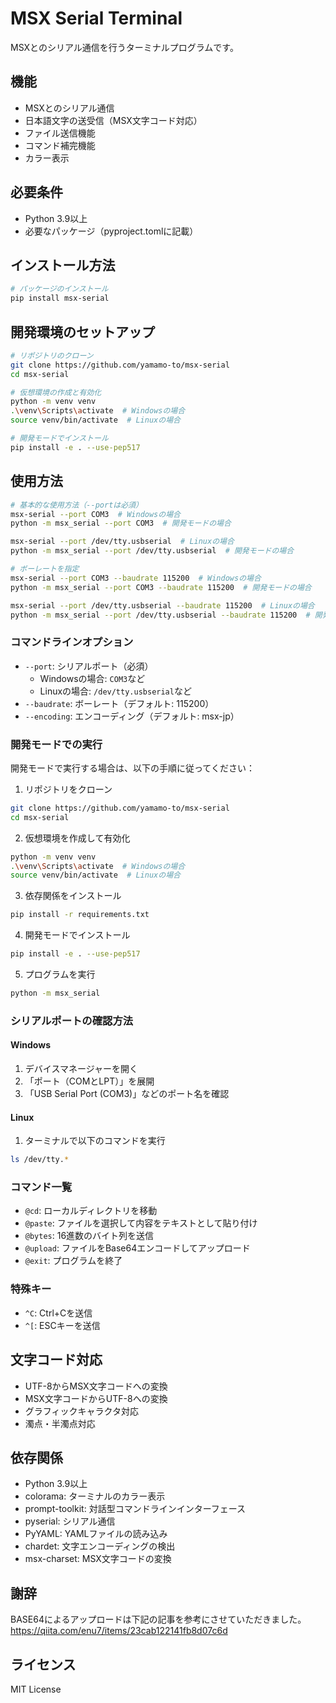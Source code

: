 # MSX Serial Terminal

MSXとのシリアル通信を行うターミナルプログラムです。

## 機能

- MSXとのシリアル通信
- 日本語文字の送受信（MSX文字コード対応）
- ファイル送信機能
- コマンド補完機能
- カラー表示

## 必要条件

- Python 3.9以上
- 必要なパッケージ（pyproject.tomlに記載）

## インストール方法

```bash
# パッケージのインストール
pip install msx-serial
```

## 開発環境のセットアップ

```bash
# リポジトリのクローン
git clone https://github.com/yamamo-to/msx-serial
cd msx-serial

# 仮想環境の作成と有効化
python -m venv venv
.\venv\Scripts\activate  # Windowsの場合
source venv/bin/activate  # Linuxの場合

# 開発モードでインストール
pip install -e . --use-pep517
```

## 使用方法

```bash
# 基本的な使用方法（--portは必須）
msx-serial --port COM3  # Windowsの場合
python -m msx_serial --port COM3  # 開発モードの場合

msx-serial --port /dev/tty.usbserial  # Linuxの場合
python -m msx_serial --port /dev/tty.usbserial  # 開発モードの場合

# ボーレートを指定
msx-serial --port COM3 --baudrate 115200  # Windowsの場合
python -m msx_serial --port COM3 --baudrate 115200  # 開発モードの場合

msx-serial --port /dev/tty.usbserial --baudrate 115200  # Linuxの場合
python -m msx_serial --port /dev/tty.usbserial --baudrate 115200  # 開発モードの場合
```

### コマンドラインオプション

- `--port`: シリアルポート（必須）
  - Windowsの場合: `COM3`など
  - Linuxの場合: `/dev/tty.usbserial`など
- `--baudrate`: ボーレート（デフォルト: 115200）
- `--encoding`: エンコーディング（デフォルト: msx-jp）

### 開発モードでの実行

開発モードで実行する場合は、以下の手順に従ってください：

1. リポジトリをクローン
```bash
git clone https://github.com/yamamo-to/msx-serial
cd msx-serial
```

2. 仮想環境を作成して有効化
```bash
python -m venv venv
.\venv\Scripts\activate  # Windowsの場合
source venv/bin/activate  # Linuxの場合
```

3. 依存関係をインストール
```bash
pip install -r requirements.txt
```

4. 開発モードでインストール
```bash
pip install -e . --use-pep517
```

5. プログラムを実行
```bash
python -m msx_serial
```

### シリアルポートの確認方法

#### Windows
1. デバイスマネージャーを開く
2. 「ポート（COMとLPT）」を展開
3. 「USB Serial Port (COM3)」などのポート名を確認

#### Linux
1. ターミナルで以下のコマンドを実行
```bash
ls /dev/tty.*
```

### コマンド一覧

- `@cd`: ローカルディレクトリを移動
- `@paste`: ファイルを選択して内容をテキストとして貼り付け
- `@bytes`: 16進数のバイト列を送信
- `@upload`: ファイルをBase64エンコードしてアップロード
- `@exit`: プログラムを終了

### 特殊キー

- `^C`: Ctrl+Cを送信
- `^[`: ESCキーを送信

## 文字コード対応

- UTF-8からMSX文字コードへの変換
- MSX文字コードからUTF-8への変換
- グラフィックキャラクタ対応
- 濁点・半濁点対応

## 依存関係

- Python 3.9以上
- colorama: ターミナルのカラー表示
- prompt-toolkit: 対話型コマンドラインインターフェース
- pyserial: シリアル通信
- PyYAML: YAMLファイルの読み込み
- chardet: 文字エンコーディングの検出
- msx-charset: MSX文字コードの変換

## 謝辞

BASE64によるアップロードは下記の記事を参考にさせていただきました。
https://qiita.com/enu7/items/23cab122141fb8d07c6d

## ライセンス

MIT License